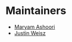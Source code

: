 # Maintainers

- [Maryam Ashoori](https://github.com/maryamashoori)  
- [Justin Weisz](https://github.com/jweisz)  

